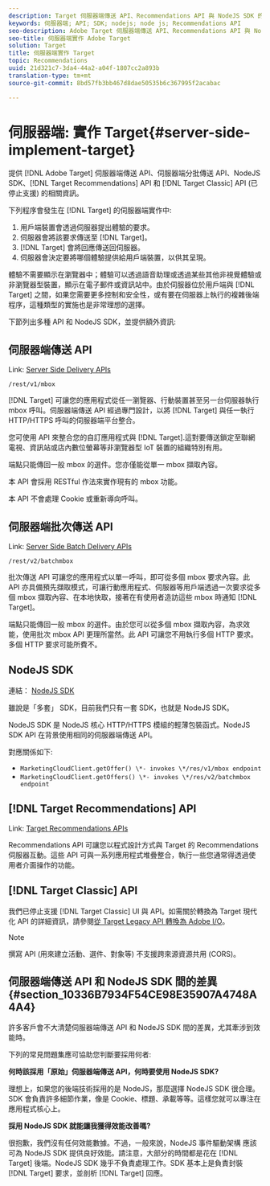 ```yaml
---
description: Target 伺服器端傳送 API、Recommendations API 與 NodeJS SDK 的相關資訊。
keywords: 伺服器端; API; SDK; nodejs; node js; Recommendations API
seo-description: Adobe Target 伺服器端傳送 API、Recommendations API 與 NodeJS SDK 的相關資訊。
seo-title: 伺服器端實作 Adobe Target
solution: Target
title: 伺服器端實作 Target
topic: Recommendations
uuid: 21d321c7-3da4-44a2-a04f-1807cc2a893b
translation-type: tm+mt
source-git-commit: 8bd57fb3bb467d8dae50535b6c367995f2acabac

---
```



# 伺服器端: 實作 Target{#server-side-implement-target}

提供 [!DNL Adobe Target] 伺服器端傳送 API、伺服器端分批傳送 API、NodeJS SDK、[!DNL Target Recommendations] API 和 [!DNL Target Classic] API (已停止支援) 的相關資訊。

下列程序會發生在 [!DNL Target] 的伺服器端實作中:

1. 用戶端裝置會透過伺服器提出體驗的要求。
1. 伺服器會將該要求傳送至 [!DNL Target]。
1. [!DNL Target] 會將回應傳送回伺服器。
1. 伺服器會決定要將哪個體驗提供給用戶端裝置，以供其呈現。

體驗不需要顯示在瀏覽器中；體驗可以透過語音助理或透過某些其他非視覺體驗或非瀏覽器型裝置，顯示在電子郵件或資訊站中。由於伺服器位於用戶端與 [!DNL Target] 之間，如果您需要更多控制和安全性，或有要在伺服器上執行的複雜後端程序，這種類型的實施也是非常理想的選擇。

下節列出多種 API 和 NodeJS SDK，並提供額外資訊:

## 伺服器端傳送 API

Link: [Server Side Delivery APIs](https://developers.adobetarget.com/api/#server-side-delivery)

`/rest/v1/mbox`

[!DNL Target] 可讓您的應用程式從任一瀏覽器、行動裝置甚至另一台伺服器執行 mbox 呼叫。伺服器端傳送 API 經過專門設計，以將 [!DNL Target] 與任一執行 HTTP/HTTPS 呼叫的伺服器端平台整合。

您可使用 API 來整合您的自訂應用程式與 [!DNL Target].這對要傳送鎖定至聯網電視、資訊站或店內數位螢幕等非瀏覽器型 IoT 裝置的組織特別有用。

端點只能傳回一般 mbox 的選件。您亦僅能從單一 mbox 擷取內容。

本 API 會採用 RESTful 作法來實作現有的 mbox 功能。

本 API 不會處理 Cookie 或重新導向呼叫。

## 伺服器端批次傳送 API

Link: [Server Side Batch Delivery APIs](https://developers.adobetarget.com/api/#server-side-batch-delivery)

`/rest/v2/batchmbox`

批次傳送 API 可讓您的應用程式以單一呼叫，即可從多個 mbox 要求內容。此 API 亦具備預先擷取模式，可讓行動應用程式、伺服器等用戶端透過一次要求從多個 mbox 擷取內容、在本地快取，接著在有使用者造訪這些 mbox 時通知 [!DNL Target]。

端點只能傳回一般 mbox 的選件。由於您可以從多個 mbox 擷取內容，為求效能，使用批次 mbox API 更理所當然。此 API 可讓您不用執行多個 HTTP 要求。多個 HTTP 要求可能所費不。

## NodeJS SDK

連結： [NodeJS SDK](https://www.npmjs.com/package/@adobe/target-node-client)

雖說是「多套」 SDK，目前我們只有一套 SDK，也就是 NodeJS SDK。

NodeJS SDK 是 NodeJS 核心 HTTP/HTTPS 模組的輕薄包裝函式。NodeJS SDK API 在背景使用相同的伺服器端傳送 API。

對應關係如下:

* `MarketingCloudClient.getOffer() \*- invokes \*/res/v1/mbox endpoint`
* `MarketingCloudClient.getOffers() \*- invokes \*/res/v2/batchmbox endpoint`

## [!DNL Target Recommendations] API

Link: [Target Recommendations APIs](https://developers.adobetarget.com/api/recommendations)

Recommendations API 可讓您以程式設計方式與 Target 的 Recommendations 伺服器互動。這些 API 可與一系列應用程式堆疊整合，執行一些您通常得透過使用者介面操作的功能。

## [!DNL Target Classic] API

我們已停止支援 [!DNL Target Classic] UI 與 API。如需關於轉換為 Target 現代化 API 的詳細資訊，請參閱[從 Target Legacy API 轉換為 Adobe I/O](../../c-implementing-target/c-api-and-sdk-overview/target-api-documentation.md#concept_3A31E26C8FAF49598152ACFE088BD4D2)。

>[!NOTE]
>撰寫 API (用來建立活動、選件、對象等) 不支援跨來源資源共用 (CORS)。

## 伺服器端傳送 API 和 NodeJS SDK 間的差異 {#section_10336B7934F54CE98E35907A4748A4A4}

許多客戶會不大清楚伺服器端傳送 API 和 NodeJS SDK 間的差異，尤其牽涉到效能時。

下列的常見問題集應可協助您判斷要採用何者:

**何時該採用「原始」伺服器端傳送 API，何時要使用 NodeJS SDK?**

理想上，如果您的後端技術採用的是 NodeJS，那麼選擇 NodeJS SDK 很合理。SDK 會負責許多細節作業，像是 Cookie、標題、承載等等。這樣您就可以專注在應用程式核心上。

**採用 NodeJS SDK 就能讓我獲得效能改善嗎?**

很抱歉，我們沒有任何效能數據。不過，一般來說，NodeJS 事件驅動架構 應該可為 NodeJS SDK 提供良好效能。請注意，大部分的時間都是花在 [!DNL Target] 後端。NodeJS SDK 幾乎不負責處理工作。SDK 基本上是負責封裝 [!DNL Target] 要求，並剖析 [!DNL Target] 回應。
